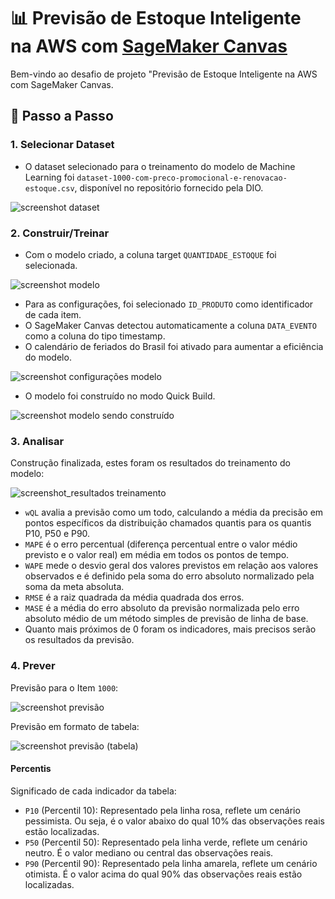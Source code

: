# 📊 Previsão de Estoque Inteligente na AWS com [SageMaker Canvas](https://aws.amazon.com/pt/sagemaker/canvas/)

Bem-vindo ao desafio de projeto "Previsão de Estoque Inteligente na AWS com SageMaker Canvas.

## 🚀 Passo a Passo

### 1. Selecionar Dataset

- O dataset selecionado para o treinamento do modelo de Machine Learning foi `dataset-1000-com-preco-promocional-e-renovacao-estoque.csv`, disponível no repositório fornecido pela DIO.

![screenshot dataset](https://github.com/user-attachments/assets/d89764a7-f1be-4761-8f6e-5d8d910ee7e4)

### 2. Construir/Treinar

- Com o modelo criado, a coluna target `QUANTIDADE_ESTOQUE` foi selecionada.

![screenshot modelo](https://github.com/user-attachments/assets/df19458e-736b-432f-87c2-d350f564b1b9)

- Para as configurações, foi selecionado `ID_PRODUTO` como identificador de cada item.
- O SageMaker Canvas detectou automaticamente a coluna `DATA_EVENTO` como a coluna do tipo timestamp.
- O calendário de feriados do Brasil foi ativado para aumentar a eficiência do modelo.

![screenshot configurações modelo](https://github.com/user-attachments/assets/5336f9a9-86f7-4b65-8d09-045ac9aff971)

- O modelo foi construído no modo Quick Build.

![screenshot modelo sendo construído](https://github.com/user-attachments/assets/4cc99e06-f0bd-4dda-b598-b69f99cbcd1b)

### 3. Analisar

Construção finalizada, estes foram os resultados do treinamento do modelo:

![screenshot_resultados treinamento](https://github.com/user-attachments/assets/24daadb5-0959-4ce7-80dc-a27d8814f790)

- `wQL` avalia a previsão como um todo, calculando a média da precisão em pontos específicos da distribuição chamados quantis para os quantis P10, P50 e P90.
- `MAPE` é o erro percentual (diferença percentual entre o valor médio previsto e o valor real) em média em todos os pontos de tempo.
- `WAPE` mede o desvio geral dos valores previstos em relação aos valores observados e é definido pela soma do erro absoluto normalizado pela soma da meta absoluta.
- `RMSE` é a raiz quadrada da média quadrada dos erros.
- `MASE` é a média do erro absoluto da previsão normalizada pelo erro absoluto médio de um método simples de previsão de linha de base.
- Quanto mais próximos de 0 foram os indicadores, mais precisos serão os resultados da previsão.

### 4. Prever

Previsão para o Item `1000`:

![screenshot previsão](https://github.com/user-attachments/assets/cb02a6aa-7ab1-4d24-a0dc-91bfa16b9324)

Previsão em formato de tabela:

![screenshot previsão (tabela)](https://github.com/user-attachments/assets/3e0eda8c-d1eb-48cd-afaf-c39fe0ab6ad1)

#### Percentis

Significado de cada indicador da tabela:

- `P10` (Percentil 10): Representado pela linha rosa, reflete um cenário pessimista. Ou seja, é o valor abaixo do qual 10% das observações reais estão localizadas.
- `P50` (Percentil 50): Representado pela linha verde, reflete um cenário neutro. É o valor mediano ou central das observações reais.
- `P90` (Percentil 90): Representado pela linha amarela, reflete um cenário otimista. É o valor acima do qual 90% das observações reais estão localizadas.
